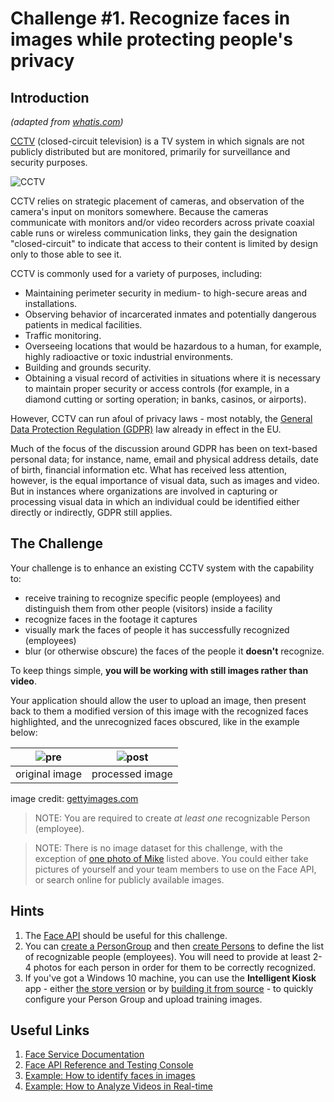 # Challenge #1. Recognize faces in images while protecting people's privacy

## Introduction

*(adapted from [whatis.com](https://whatis.techtarget.com/definition/closed-circuit-television-CCTV))*

[CCTV](https://en.wikipedia.org/wiki/Closed-circuit_television) (closed-circuit television) is a TV system in which signals are not publicly distributed but are monitored, primarily for surveillance and security purposes.

![CCTV](media/cctv.png)


CCTV relies on strategic placement of cameras, and observation of the camera's input on monitors somewhere. Because the cameras communicate with monitors and/or video recorders across private coaxial cable runs or wireless communication links, they gain the designation "closed-circuit" to indicate that access to their content is limited by design only to those able to see it.

CCTV is commonly used for a variety of purposes, including:

* Maintaining perimeter security in medium- to high-secure areas and installations.
* Observing behavior of incarcerated inmates and potentially dangerous patients in medical facilities.
* Traffic monitoring.
* Overseeing locations that would be hazardous to a human, for example, highly radioactive or toxic industrial environments.
* Building and grounds security.
* Obtaining a visual record of activities in situations where it is necessary to maintain proper security or access controls (for example, in a diamond cutting or sorting operation; in banks, casinos, or airports).

However, CCTV can run afoul of privacy laws - most notably, the [General Data Protection Regulation (GDPR)](https://eugdpr.org/) law already in effect in the EU.

Much of the focus of the discussion around GDPR has been on text-based personal data; for instance, name, email and physical address details, date of birth, financial information etc. What has received less attention, however, is the equal importance of visual data, such as images and video. But in instances where organizations are involved in capturing or processing visual data in which an individual could be identified either directly or indirectly, GDPR still applies.

## The Challenge

Your challenge is to enhance an existing CCTV system with the capability to:

* receive training to recognize specific people (employees) and distinguish them from other people (visitors) inside a facility
* recognize faces in the footage it captures
* visually mark the faces of people it has successfully recognized (employees)
* blur (or otherwise obscure) the faces of the people it **doesn't** recognize. 

To keep things simple, **you will be working with still images rather than video**.

Your application should allow the user to upload an image, then present back to them a modified version of this image with the recognized faces highlighted, and the unrecognized faces obscured, like in the example below:

| ![pre](media/ch1-pre.jpg) | ![post](media/ch1-post.jpg)
|:---:|:---:|
| original image | processed image |

image credit: [gettyimages.com](https://media.gettyimages.com/photos/group-of-people-playing-craps-at-casino-picture-id78494343)

> NOTE: You are required to create *at least one* recognizable Person (employee). 

> NOTE: There is no image dataset for this challenge, with the exception of [one photo of Mike](media/mike1.png) listed above. You could either take pictures of yourself and your team members to use on the Face API, or search online for publicly available images.

## Hints

1. The [Face API](https://azure.microsoft.com/en-us/services/cognitive-services/face/) should be useful for this challenge.
2. You can [create a PersonGroup](https://westus.dev.cognitive.microsoft.com/docs/services/563879b61984550e40cbbe8d/operations/563879b61984550f30395244) and then [create Persons](https://westus.dev.cognitive.microsoft.com/docs/services/563879b61984550e40cbbe8d/operations/563879b61984550f3039523c) to define the list of recognizable people (employees). You will need to provide at least 2-4 photos for each person in order for them to be correctly recognized.
3. If you've got a Windows 10 machine, you can use the **Intelligent Kiosk** app - either [the store version](https://www.microsoft.com/en-us/p/intelligent-kiosk/9nblggh5qd84?activetab=pivot%3aoverviewtab) or by [building it from source](https://github.com/Microsoft/Cognitive-Samples-IntelligentKiosk) - to quickly configure your Person Group and upload training images.

## Useful Links

1. [Face Service Documentation](https://docs.microsoft.com/en-us/azure/cognitive-services/face/)
2. [Face API Reference and Testing Console](https://westus.dev.cognitive.microsoft.com/docs/services/563879b61984550e40cbbe8d/operations/563879b61984550f30395236)
3. [Example: How to identify faces in images](https://docs.microsoft.com/en-us/azure/cognitive-services/face/face-api-how-to-topics/howtoidentifyfacesinimage)
4. [Example: How to Analyze Videos in Real-time](https://docs.microsoft.com/en-us/azure/cognitive-services/face/face-api-how-to-topics/howtoanalyzevideo_face)

